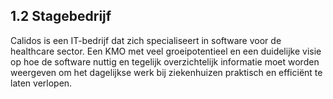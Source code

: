 ## 1.2 Stagebedrijf

Calidos is een IT-bedrijf dat zich specialiseert in software voor de healthcare sector. Een KMO met veel groeipotentieel en een duidelijke visie op hoe de software nuttig en tegelijk overzichtelijk informatie moet worden weergeven om het dagelijkse werk bij ziekenhuizen praktisch en efficiënt te laten verlopen.

